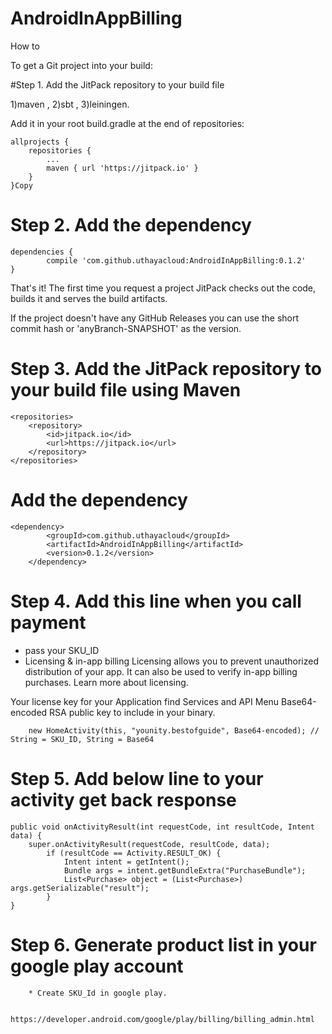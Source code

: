 # AndroidInAppBilling
How to

To get a Git project into your build:

#Step 1. Add the JitPack repository to your build file

1)maven ,
2)sbt ,
3)leiningen.

Add it in your root build.gradle at the end of repositories:

	allprojects {
		repositories {
			...
			maven { url 'https://jitpack.io' }
		}
	}Copy
	
# Step 2. Add the dependency

	dependencies {
	        compile 'com.github.uthayacloud:AndroidInAppBilling:0.1.2'
	}
That's it! The first time you request a project JitPack checks out the code, builds it and serves the build artifacts.

If the project doesn't have any GitHub Releases you can use the short commit hash or 'anyBranch-SNAPSHOT' as the version.

# Step 3. Add the JitPack repository to your build file using Maven
	<repositories>
		<repository>
		    <id>jitpack.io</id>
		    <url>https://jitpack.io</url>
		</repository>
	</repositories>
	
	
# Add the dependency
    <dependency>
            <groupId>com.github.uthayacloud</groupId>
            <artifactId>AndroidInAppBilling</artifactId>
            <version>0.1.2</version>
        </dependency>
        
# Step 4. Add this line when you call payment 

* pass your SKU_ID
* Licensing & in-app billing
Licensing allows you to prevent unauthorized distribution of your app. It can also be used to verify in-app billing 	purchases. Learn more about licensing.

Your license key for your Application find Services and API Menu 
Base64-encoded RSA public key to include in your binary.

        new HomeActivity(this, "younity.bestofguide", Base64-encoded); // String = SKU_ID, String = Base64

# Step 5. Add below line to your activity get back response

    public void onActivityResult(int requestCode, int resultCode, Intent data) {
        super.onActivityResult(requestCode, resultCode, data);
            if (resultCode == Activity.RESULT_OK) {
                Intent intent = getIntent();
                Bundle args = intent.getBundleExtra("PurchaseBundle");
                List<Purchase> object = (List<Purchase>) args.getSerializable("result");
            }
    }
    
    
# Step 6. Generate product list in your google play account 

        * Create SKU_Id in google play.
         
             https://developer.android.com/google/play/billing/billing_admin.html